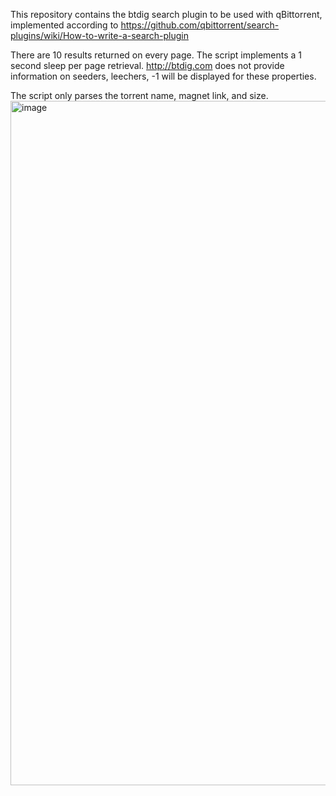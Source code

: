 This repository contains the btdig search plugin to be used with qBittorrent, implemented according to https://github.com/qbittorrent/search-plugins/wiki/How-to-write-a-search-plugin

There are 10 results returned on every page. The script implements a 1 second sleep per page retrieval.
http://btdig.com does not provide information on seeders, leechers, -1 will be displayed for these properties.

The script only parses the torrent name, magnet link, and size.
<img width="1095" alt="image" src="https://github.com/user-attachments/assets/c809f550-96e1-4959-9c09-51ccb4b8ad1d">
